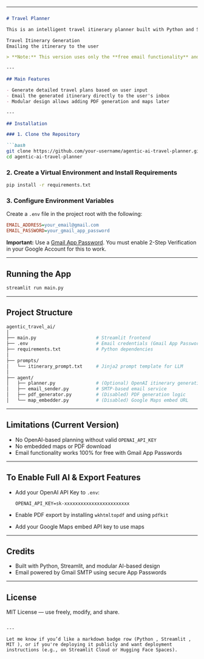 
---

###

````markdown
# Travel Planner

This is an intelligent travel itinerary planner built with Python and Streamlit that uses AI to generate detailed day-wise travel plans. Currently, it supports:

Travel Itinerary Generation  
Emailing the itinerary to the user  

> **Note:** This version uses only the **free email functionality** and requires no paid API services. LLM-based itinerary planning is modular but disabled until a valid API key is provided.

---

## Main Features

- Generate detailed travel plans based on user input
- Email the generated itinerary directly to the user's inbox
- Modular design allows adding PDF generation and maps later

---

## Installation

### 1. Clone the Repository

```bash
git clone https://github.com/your-username/agentic-ai-travel-planner.git
cd agentic-ai-travel-planner
````

### 2. Create a Virtual Environment and Install Requirements

```bash
pip install -r requirements.txt
```

### 3. Configure Environment Variables

Create a `.env` file in the project root with the following:

```ini
EMAIL_ADDRESS=your_email@gmail.com
EMAIL_PASSWORD=your_gmail_app_password
```

**Important:**
Use a [Gmail App Password](https://support.google.com/accounts/answer/185833?hl=en).
You must enable 2-Step Verification in your Google Account for this to work.

---

## Running the App

```bash
streamlit run main.py
```

---

## Project Structure

```bash
agentic_travel_ai/
│
├── main.py                      # Streamlit frontend
├── .env                         # Email credentials (Gmail App Password)
├── requirements.txt             # Python dependencies
│
├── prompts/
│   └── itinerary_prompt.txt     # Jinja2 prompt template for LLM
│
├── agent/
│   ├── planner.py               # (Optional) OpenAI itinerary generation logic
│   ├── email_sender.py          # SMTP-based email service
│   ├── pdf_generator.py         # (Disabled) PDF generation logic
│   └── map_embedder.py          # (Disabled) Google Maps embed URL
```

---

## Limitations (Current Version)

*  No OpenAI-based planning without valid `OPENAI_API_KEY`
*  No embedded maps or PDF download
*  Email functionality works 100% for free with Gmail App Passwords

---

## To Enable Full AI & Export Features

* Add your OpenAI API Key to `.env`:

  ```env
  OPENAI_API_KEY=sk-xxxxxxxxxxxxxxxxxxxxxxxx
  ```
* Enable PDF export by installing `wkhtmltopdf` and using `pdfkit`
* Add your Google Maps embed API key to use maps

---

## Credits

* Built with Python, Streamlit, and modular AI-based design
* Email powered by Gmail SMTP using secure App Passwords

---

## License

MIT License — use freely, modify, and share.

```

---

Let me know if you’d like a markdown badge row (Python , Streamlit , MIT ), or if you're deploying it publicly and want deployment instructions (e.g., on Streamlit Cloud or Hugging Face Spaces).
```
